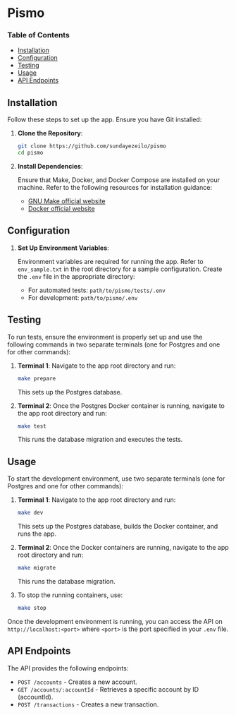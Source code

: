 # Pismo

### Table of Contents

- [Installation](#installation)
- [Configuration](#configuration)
- [Testing](#testing)
- [Usage](#usage)
- [API Endpoints](#api-endpoints)

## Installation

Follow these steps to set up the app. Ensure you have Git installed:

1. **Clone the Repository**:

    ```sh
    git clone https://github.com/sundayezeilo/pismo
    cd pismo
    ```

2. **Install Dependencies**:
   
    Ensure that Make, Docker, and Docker Compose are installed on your machine. Refer to the following resources for installation guidance:
    - [GNU Make official website](https://www.gnu.org/software/make/)
    - [Docker official website](https://www.docker.com/products/docker-desktop)

## Configuration

1. **Set Up Environment Variables**:

    Environment variables are required for running the app. Refer to `env_sample.txt` in the root directory for a sample configuration. Create the `.env` file in the appropriate directory:

    - For automated tests: `path/to/pismo/tests/.env`
    - For development: `path/to/pismo/.env`

## Testing

To run tests, ensure the environment is properly set up and use the following commands in two separate terminals (one for Postgres and one for other commands):

1. **Terminal 1**: Navigate to the app root directory and run:

    ```sh
    make prepare
    ```

    This sets up the Postgres database.

2. **Terminal 2**: Once the Postgres Docker container is running, navigate to the app root directory and run:

    ```sh
    make test
    ```

    This runs the database migration and executes the tests.

## Usage

To start the development environment, use two separate terminals (one for Postgres and one for other commands):

1. **Terminal 1**: Navigate to the app root directory and run:

    ```sh
    make dev
    ```

    This sets up the Postgres database, builds the Docker container, and runs the app.

2. **Terminal 2**: Once the Docker containers are running, navigate to the app root directory and run:

    ```sh
    make migrate
    ```

    This runs the database migration.

3. To stop the running containers, use:

    ```sh
    make stop
    ```

Once the development environment is running, you can access the API on `http://localhost:<port>` where `<port>` is the port specified in your `.env` file.

## API Endpoints

The API provides the following endpoints:

- `POST /accounts` - Creates a new account.
- `GET /accounts/:accountId` - Retrieves a specific account by ID (accountId).
- `POST /transactions` - Creates a new transaction.
